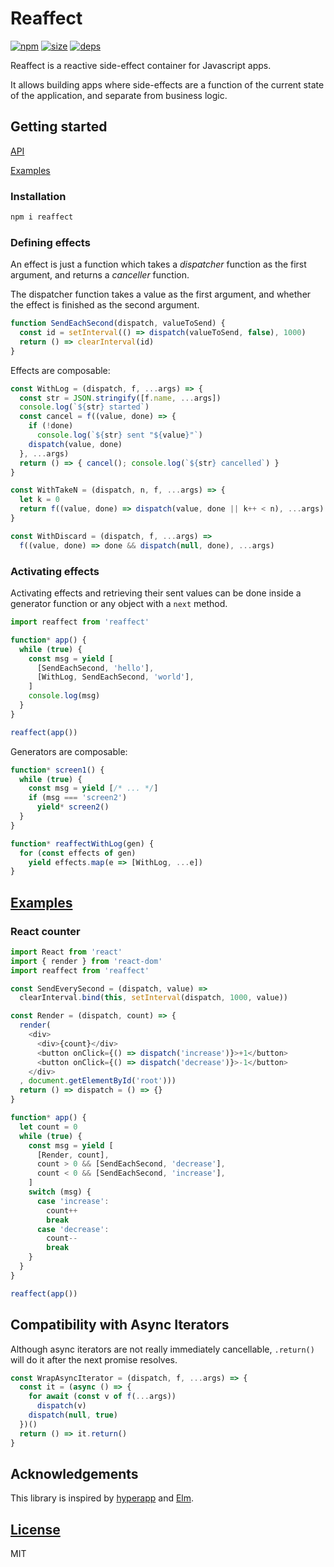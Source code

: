 # Reaffect
[![npm](https://img.shields.io/npm/v/reaffect.svg)](https://www.npmjs.org/package/reaffect)
[![size](https://img.badgesize.io/rliang/reaffect/master/index.js.png?compression=gzip)](https://github.com/ngryman/badge-size)
[![deps](https://david-dm.org/rliang/reaffect/status.svg)](https://david-dm.org/rliang/reaffect)

Reaffect is a reactive side-effect container for Javascript apps.

It allows building apps where side-effects are
a function of the current state of the application,
and separate from business logic.

## Getting started

[API](index.d.ts)

[Examples](#examples)

### Installation

```sh
npm i reaffect
```

### Defining effects

An effect is just a function
which takes a *dispatcher* function as the first argument,
and returns a *canceller* function.

The dispatcher function
takes a value as the first argument,
and whether the effect is finished as the second argument.

```js
function SendEachSecond(dispatch, valueToSend) {
  const id = setInterval(() => dispatch(valueToSend, false), 1000)
  return () => clearInterval(id)
}
```

Effects are composable:

```js
const WithLog = (dispatch, f, ...args) => {
  const str = JSON.stringify([f.name, ...args])
  console.log(`${str} started`)
  const cancel = f((value, done) => {
    if (!done)
      console.log(`${str} sent "${value}"`)
    dispatch(value, done)
  }, ...args)
  return () => { cancel(); console.log(`${str} cancelled`) }
}
```

```js
const WithTakeN = (dispatch, n, f, ...args) => {
  let k = 0
  return f((value, done) => dispatch(value, done || k++ < n), ...args)
}
```

```js
const WithDiscard = (dispatch, f, ...args) =>
  f((value, done) => done && dispatch(null, done), ...args)
```

### Activating effects

Activating effects and retrieving their sent values
can be done inside a generator function
or any object with a `next` method.

```js
import reaffect from 'reaffect'

function* app() { 
  while (true) {
    const msg = yield [
      [SendEachSecond, 'hello'],
      [WithLog, SendEachSecond, 'world'],
    ]
    console.log(msg)
  }
}

reaffect(app())
```

Generators are composable:

```js
function* screen1() { 
  while (true) {
    const msg = yield [/* ... */]
    if (msg === 'screen2')
      yield* screen2()
  }
}
```

```js
function* reaffectWithLog(gen) { 
  for (const effects of gen)
    yield effects.map(e => [WithLog, ...e])
}
```

## [Examples](#examples)

### React counter

```js
import React from 'react'
import { render } from 'react-dom'
import reaffect from 'reaffect'

const SendEverySecond = (dispatch, value) =>
  clearInterval.bind(this, setInterval(dispatch, 1000, value))

const Render = (dispatch, count) => {
  render(
    <div>
      <div>{count}</div>
      <button onClick={() => dispatch('increase')}>+1</button>
      <button onClick={() => dispatch('decrease')}>-1</button>
    </div>
  , document.getElementById('root')))
  return () => dispatch = () => {}
}

function* app() { 
  let count = 0
  while (true) {
    const msg = yield [
      [Render, count], 
      count > 0 && [SendEachSecond, 'decrease'],
      count < 0 && [SendEachSecond, 'increase'],
    ]
    switch (msg) {
      case 'increase':
        count++
        break
      case 'decrease':
        count--
        break
    }
  }
}

reaffect(app())
```

## Compatibility with Async Iterators

Although async iterators are not really immediately cancellable,
`.return()` will do it after the next promise resolves.

```js
const WrapAsyncIterator = (dispatch, f, ...args) => {
  const it = (async () => {
    for await (const v of f(...args))
      dispatch(v)
    dispatch(null, true)
  })()
  return () => it.return()
}
```

## Acknowledgements

This library is inspired by
[hyperapp](https://github.com/jorgebucaran/hyperapp/tree/V2)
and [Elm](https://elm-lang.org).

## [License](#license)

MIT

